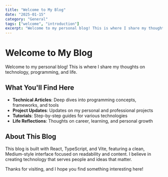```yaml
---
title: "Welcome to My Blog"
date: "2025-01-15"
category: "General"
tags: ["welcome", "introduction"]
excerpt: "Welcome to my personal blog! This is where I share my thoughts on technology, programming, and life."
---
```


# Welcome to My Blog

Welcome to my personal blog! This is where I share my thoughts on technology, programming, and life.

## What You'll Find Here

- **Technical Articles**: Deep dives into programming concepts, frameworks, and tools
- **Project Updates**: Updates on my personal and professional projects
- **Tutorials**: Step-by-step guides for various technologies
- **Life Reflections**: Thoughts on career, learning, and personal growth

## About This Blog

This blog is built with React, TypeScript, and Vite, featuring a clean, Medium-style interface focused on readability and content. I believe in creating technology that serves people and ideas that matter.

Thanks for visiting, and I hope you find something interesting here!
